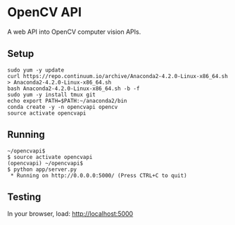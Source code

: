 # OpenCV API
A web API into OpenCV computer vision APIs.

## Setup
```
sudo yum -y update
curl https://repo.continuum.io/archive/Anaconda2-4.2.0-Linux-x86_64.sh > Anaconda2-4.2.0-Linux-x86_64.sh
bash Anaconda2-4.2.0-Linux-x86_64.sh -b -f
sudo yum -y install tmux git
echo export PATH=$PATH:~/anaconda2/bin
conda create -y -n opencvapi opencv
source activate opencvapi
```

## Running
```
~/opencvapi$
$ source activate opencvapi
(opencvapi) ~/opencvapi$
$ python app/server.py
 * Running on http://0.0.0.0:5000/ (Press CTRL+C to quit)
```

## Testing
In your browser, load:
[http://localhost:5000](http://localhost:5000)
